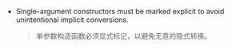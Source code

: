 - Single-argument constructors must be marked explicit to avoid unintentional implicit conversions.

  > 单参数构造函数必须显式标记，以避免无意的隐式转换。